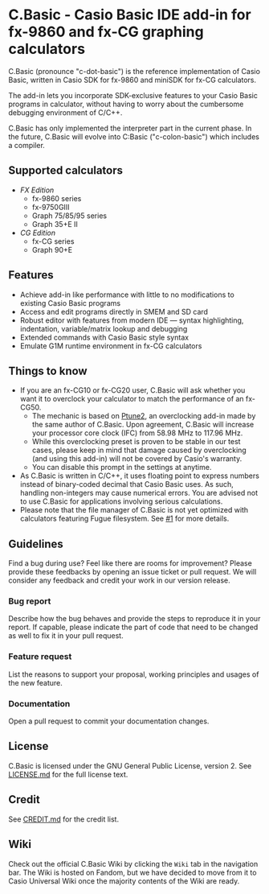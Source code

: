 # C.Basic - Casio Basic IDE add-in for fx-9860 and fx-CG graphing calculators

C.Basic (pronounce "c-dot-basic") is the reference implementation of Casio Basic, written in Casio SDK for fx-9860 and miniSDK for fx-CG calculators.

The add-in lets you incorporate SDK-exclusive features to your Casio Basic programs in calculator, without having to worry about the cumbersome debugging environment of C/C++.

C.Basic has only implemented the interpreter part in the current phase. In the future, C.Basic will evolve into C:Basic ("c-colon-basic") which includes a compiler.

## Supported calculators

* *FX Edition*
    * fx-9860 series
    * fx-9750GIII
    * Graph 75/85/95 series
    * Graph 35+E II
* *CG Edition*
    * fx-CG series
    * Graph 90+E

## Features

* Achieve add-in like performance with little to no modifications to existing Casio Basic programs
* Access and edit programs directly in SMEM and SD card
* Robust editor with features from modern IDE — syntax highlighting, indentation, variable/matrix lookup and debugging
* Extended commands with Casio Basic style syntax
* Emulate G1M runtime environment in fx-CG calculators

## Things to know

* If you are an fx-CG10 or fx-CG20 user, C.Basic will ask whether you want it to overclock your calculator to match the performance of an fx-CG50.
    * The mechanic is based on [Ptune2](https://pm.matrix.jp/ftune2e.html), an overclocking add-in made by the same author of C.Basic. Upon agreement, C.Basic will increase your processor core clock (IFC) from 58.98 MHz to 117.96 MHz.
    * While this overclocking preset is proven to be stable in our test cases, please keep in mind that damage caused by overclocking (and using this add-in) will not be covered by Casio's warranty.
    * You can disable this prompt in the settings at anytime.
* As C.Basic is written in C/C++, it uses floating point to express numbers instead of binary-coded decimal that Casio Basic uses. As such, handling non-integers may cause numerical errors. You are advised not to use C.Basic for applications involving serious calculations.
* Please note that the file manager of C.Basic is not yet optimized with calculators featuring Fugue filesystem. See [#1](https://gitea.planet-casio.com/CalcLoverHK/C.Basic/issues/1) for more details.

## Guidelines

Find a bug during use? Feel like there are rooms for improvement? Please provide these feedbacks by opening an issue ticket or pull request. We will consider any feedback and credit your work in our version release.

### Bug report

Describe how the bug behaves and provide the steps to reproduce it in your report. If capable, please indicate the part of code that need to be changed as well to fix it in your pull request.

### Feature request

List the reasons to support your proposal, working principles and usages of the new feature.

### Documentation

Open a pull request to commit your documentation changes.

## License

C.Basic is licensed under the GNU General Public License, version 2. See [LICENSE.md](LICENSE.md) for the full license text.

## Credit

See [CREDIT.md](CREDIT.md) for the credit list.

## Wiki
Check out the official C.Basic Wiki by clicking the `Wiki` tab in the navigation bar. The Wiki is hosted on Fandom, but we have decided to move from it to Casio Universal Wiki once the majority contents of the Wiki are ready.